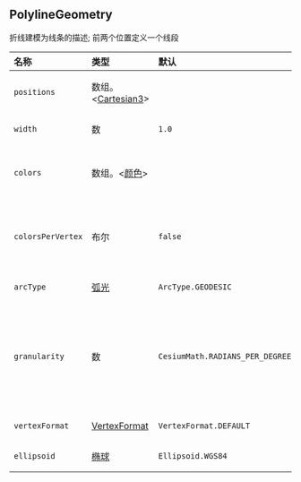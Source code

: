 ## PolylineGeometry

折线建模为线条的描述; 前两个位置定义一个线段

| 名称 | 类型 | 默认 | 描述 |
| :--- | :--- | :--- | :--- |
| `positions` | 数组。&lt;[Cartesian3](https://cesiumjs.org/Cesium/Build/Documentation/Cartesian3.html)&gt; |  | [`Cartesian3`](https://cesiumjs.org/Cesium/Build/Documentation/Cartesian3.html)将折线中的位置定义为线条的数组。 |
| `width` | 数 | `1.0` | 可选以像素为单位的宽度。 |
| `colors` | 数组。&lt;[颜色](https://cesiumjs.org/Cesium/Build/Documentation/Color.html)&gt; |  | optional一个[`Color`](https://cesiumjs.org/Cesium/Build/Documentation/Color.html)定义每个顶点或每个段颜色的数组。 |
| `colorsPerVertex` | 布尔 | `false` | optional一个布尔值，用于确定颜色在线的每个线段上是平的还是在顶点之间插值。 |
| `arcType` | [弧光](https://cesiumjs.org/Cesium/Build/Documentation/ArcType.html) | `ArcType.GEODESIC` | 可选折线段必须遵循的线条类型。 |
| `granularity` | 数 | `CesiumMath.RADIANS_PER_DEGREE` | 可选如果options.arcType不是ArcType.NONE，则每个纬度和经度之间的距离（以弧度表示）。确定缓冲区中的位置数。 |
| `vertexFormat` | [VertexFormat](https://cesiumjs.org/Cesium/Build/Documentation/VertexFormat.html) | `VertexFormat.DEFAULT` | 可选要计算的顶点属性。 |
| `ellipsoid` | [椭球](https://cesiumjs.org/Cesium/Build/Documentation/Ellipsoid.html) | `Ellipsoid.WGS84` | 可选用作参考的椭圆体。 |



